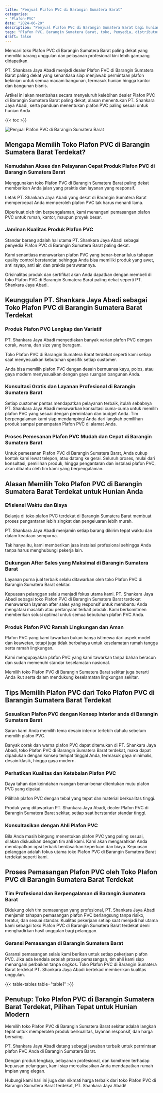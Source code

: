 ```yaml
---
title: "Penjual Plafon PVC di Barangin Sumatera Barat"
categories: 
- "Plafon-PVC"
date: "2024-06-20"
description: "Penjual Plafon PVC di Barangin Sumatera Barat bagi hunian, kantor, dan ritel. Material terbaik, variasi motif, variasi warna menarik, beserta servis pemasangan ditangani oleh tim berpengalaman dan garansi resmi!|Layanan distribusi Plafon PVC di Barangin Sumatera Barat bagi keperluan hunian, office, maupun gerai, beserta material unggulan dan penempatan oleh teknisi berpengalaman serta garansi resmi.|Alternatif Plafon PVC di Barangin Sumatera Barat yang terpercaya untuk rumah, office, dan toko, dengan produk berkualitas dan penempatan oleh teknisi ahli dan kepastian resmi.|Distribusi Plafon PVC di Barangin Sumatera Barat untuk rumah, kantor, dan toko, beserta plafon unggulan dan instalasi ditangani oleh tenaga ahli ahli, lengkap dengan jaminan resmi.}"
tags: "Plafon PVC, Barangin Sumatera Barat, toko, Penyedia, distributor"
draft: false
---
```


Mencari toko Plafon PVC di Barangin Sumatera Barat paling dekat yang memiliki barang unggulan dan pelayanan profesional kini lebih gampang didapatkan.

PT. Shankara Jaya Abadi menjadi dealer Plafon PVC di Barangin Sumatera Barat paling dekat yang senantiasa siap menjawab permintaan plafon kekinian untuk semua macam bangunan, termasuk hunian hingga kantor dan bangunan bisnis.

Artikel ini akan membahas secara menyeluruh kelebihan dealer Plafon PVC di Barangin Sumatera Barat paling dekat, alasan menentukan PT. Shankara Jaya Abadi, serta panduan menentukan plafon PVC paling sesuai untuk hunian Anda.

{{< toc >}}

![Penjual Plafon PVC di Barangin Sumatera Barat](/images/Plafon-PVC/Penjual-Plafon-PVC-di-Barangin-Sumatera-Barat.png)


## Mengapa Memilih Toko Plafon PVC di Barangin Sumatera Barat Terdekat?

### Kemudahan Akses dan Pelayanan Cepat Produk Plafon PVC di Barangin Sumatera Barat

Menggunakan toko Plafon PVC di Barangin Sumatera Barat paling dekat memberikan Anda jalan yang praktis dan layanan yang responsif.

Letak PT. Shankara Jaya Abadi yang dekat di Barangin Sumatera Barat mempercepat Anda memperoleh plafon PVC tak harus menanti lama.

Diperkuat oleh tim berpengalaman, kami menangani pemasangan plafon PVC untuk rumah, kantor, maupun proyek besar.

### Jaminan Kualitas Produk Plafon PVC

Standar barang adalah hal utama PT. Shankara Jaya Abadi sebagai penyedia Plafon PVC di Barangin Sumatera Barat paling dekat.

Kami senantiasa menawarkan plafon PVC yang benar-benar lulus tahapan quality control berstandar, sehingga Anda bisa memiliki produk yang awet, anti rayap, anti air, dan praktis perawatannya.

Orisinalitas produk dan sertifikat akan Anda dapatkan dengan membeli di toko Plafon PVC di Barangin Sumatera Barat paling dekat seperti PT. Shankara Jaya Abadi.

## Keunggulan PT. Shankara Jaya Abadi sebagai Toko Plafon PVC di Barangin Sumatera Barat Terdekat

### Produk Plafon PVC Lengkap dan Variatif

PT. Shankara Jaya Abadi menyediakan banyak varian plafon PVC dengan corak, warna, dan size yang beragam.

Toko Plafon PVC di Barangin Sumatera Barat terdekat seperti kami setiap saat menyesuaikan kebutuhan spesifik setiap customer.

Anda bisa memilih plafon PVC dengan desain bernuansa kayu, polos, atau gaya modern menyesuaikan dengan gaya ruangan bangunan Anda.

### Konsultasi Gratis dan Layanan Profesional di Barangin Sumatera Barat

Setiap customer pantas mendapatkan pelayanan terbaik, itulah sebabnya PT. Shankara Jaya Abadi menawarkan konsultasi cuma-cuma untuk memilih plafon PVC yang sesuai dengan permintaan dan budget Anda. Tim berpengalaman kami siap mendampingi Anda dari langkah pemilihan produk sampai penempatan Plafon PVC di alamat Anda.

### Proses Pemesanan Plafon PVC Mudah dan Cepat di Barangin Sumatera Barat

Untuk pemesanan Plafon PVC di Barangin Sumatera Barat, Anda cukup kontak kami lewat telepon, atau datang ke gerai. Seluruh proses, mulai dari konsultasi, pemilihan produk, hingga pengantaran dan instalasi plafon PVC, akan dibantu oleh tim kami yang berpengalaman.

## Alasan Memilih Toko Plafon PVC di Barangin Sumatera Barat Terdekat untuk Hunian Anda

### Efisiensi Waktu dan Biaya

Belanja di toko plafon PVC terdekat di Barangin Sumatera Barat membuat proses pengantaran lebih singkat dan pengeluaran lebih murah.

PT. Shankara Jaya Abadi menjamin setiap barang dikirim tepat waktu dan dalam keadaan sempurna.

Tak hanya itu, kami memberikan jasa instalasi profesional sehingga Anda tanpa harus menghubungi pekerja lain.

### Dukungan After Sales yang Maksimal di Barangin Sumatera Barat

Layanan purna jual terbaik selalu ditawarkan oleh toko Plafon PVC di Barangin Sumatera Barat sekitar.

Kepuasan pelanggan selalu menjadi fokus utama kami. PT. Shankara Jaya Abadi sebagai toko Plafon PVC di Barangin Sumatera Barat terdekat menawarkan layanan after sales yang responsif untuk membantu Anda mengatasi masalah atau pertanyaan terkait produk. Kami berkomitmen memberikan solusi optimal untuk semua kebutuhan plafon PVC Anda.

### Produk Plafon PVC Ramah Lingkungan dan Aman

Plafon PVC yang kami tawarkan bukan hanya istimewa dari aspek model dan keawetan, tetapi juga tidak berbahaya untuk keselamatan rumah tangga serta ramah lingkungan.

Kami mengupayakan plafon PVC yang kami tawarkan tanpa bahan beracun dan sudah memenuhi standar keselamatan nasional.

Memilih toko Plafon PVC di Barangin Sumatera Barat sekitar juga berarti Anda ikut serta dalam mendukung keselamatan lingkungan sekitar.

## Tips Memilih Plafon PVC dari Toko Plafon PVC di Barangin Sumatera Barat Terdekat

### Sesuaikan Plafon PVC dengan Konsep Interior anda di Barangin Sumatera Barat

Saran kami Anda memilih tema desain interior terlebih dahulu sebelum memilih plafon PVC.

Banyak corak dan warna plafon PVC dapat ditemukan di PT. Shankara Jaya Abadi, toko Plafon PVC di Barangin Sumatera Barat terdekat, maka dapat dipadukan dengan konsep tempat tinggal Anda, termasuk gaya minimalis, desain klasik, hingga gaya modern.

### Perhatikan Kualitas dan Ketebalan Plafon PVC

Daya tahan dan keindahan ruangan benar-benar ditentukan mutu plafon PVC yang dipakai.

Pilihlah plafon PVC dengan tebal yang tepat dan material berkualitas tinggi.

Produk yang ditawarkan PT. Shankara Jaya Abadi, dealer Plafon PVC di Barangin Sumatera Barat sekitar, setiap saat berstandar standar tinggi.

### Konsultasikan dengan Ahli Plafon PVC

Bila Anda masih bingung menentukan plafon PVC yang paling sesuai, silakan diskusikan dengan tim ahli kami. Kami akan mengarahkan Anda mendapatkan opsi terbaik berdasarkan keperluan dan biaya. Kepuasan pelanggan adalah fokus utama toko Plafon PVC di Barangin Sumatera Barat terdekat seperti kami.

## Proses Pemasangan Plafon PVC oleh Toko Plafon PVC di Barangin Sumatera Barat Terdekat

### Tim Profesional dan Berpengalaman di Barangin Sumatera Barat

Didukung oleh tim pemasangan yang profesional, PT. Shankara Jaya Abadi menjamin tahapan pemasangan plafon PVC berlangsung tanpa risiko, teratur, dan sesuai standar. Kualitas pekerjaan setiap saat menjadi hal utama kami sebagai toko Plafon PVC di Barangin Sumatera Barat terdekat demi menghadirkan hasil unggulan bagi pelanggan.

### Garansi Pemasangan di Barangin Sumatera Barat

Garansi pemasangan selalu kami berikan untuk setiap pekerjaan plafon PVC. Jika ada kendala setelah proses pemasangan, tim ahli kami siap menangani perbaikan tanpa ongkos. Toko Plafon PVC di Barangin Sumatera Barat terdekat PT. Shankara Jaya Abadi bertekad memberikan kualitas unggulan.

{{< table-tables table="table1" >}}

## Penutup: Toko Plafon PVC di Barangin Sumatera Barat Terdekat, Pilihan Tepat untuk Hunian Modern

Memilih toko Plafon PVC di Barangin Sumatera Barat sekitar adalah langkah tepat untuk memperoleh produk berkualitas, layanan responsif, dan harga bersaing.

PT. Shankara Jaya Abadi datang sebagai jawaban terbaik untuk permintaan plafon PVC Anda di Barangin Sumatera Barat.

Dengan produk lengkap, pelayanan profesional, dan komitmen terhadap kepuasan pelanggan, kami siap merealisasikan Anda mendapatkan rumah impian yang elegan.

Hubungi kami hari ini juga dan nikmati harga terbaik dari toko Plafon PVC di Barangin Sumatera Barat terdekat, PT. Shankara Jaya Abadi!
